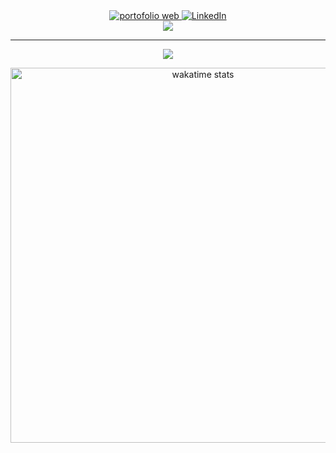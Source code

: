 
  <div align="center">
   <a href="sigitwahyu.vercel.app" target="_blank">
          <img src="https://img.shields.io/badge/Porttofolio web-%230077B5.svg?&style=for-the-badge&logo=atom&logoColor=white" alt="portofolio web" />
        </a>
  <a href="https://linkedin.com/in/sigit-wahyudi" target="_blank">
          <img src="https://img.shields.io/badge/LinkedIn-%230077B5.svg?&style=for-the-badge&logo=linkedin&logoColor=white" alt="LinkedIn" />
        </a></div>
<div align="center">
  <a href="#">
<img src="https://visitcount.itsvg.in/api?id=sgitwhyd&icon=7&color=0" />
</a></div>
<hr />


<div align="center">
 <img align="center" src="https://github-readme-stats.vercel.app/api?username=sgitwhyd&count_private=true&hide=issues&show_icons=true&theme=outrun" />
 <p></p>
	<img src="https://github-readme-stats.vercel.app/api/wakatime?username=sigitwhyu&theme=outrun&custom_title=Sigit%Wahyudi%27s%20Wakatime%20Stats&layout=compact&range=last_7_days&langs_count=10" alt="wakatime stats" width=600  />
	</div>
